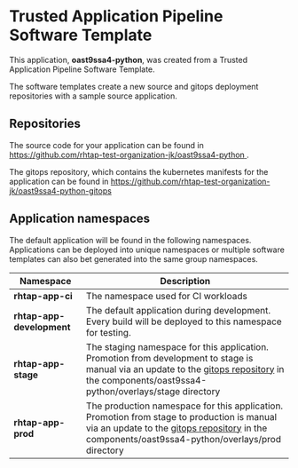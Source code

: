 # Trusted Application Pipeline Software Template

This application, **oast9ssa4-python**, was created from a Trusted Application Pipeline Software Template.

The software templates create a new source and gitops deployment repositories with a sample source application. 

## Repositories

The source code for your application can be found in [https://github.com/rhtap-test-organization-jk/oast9ssa4-python ](https://github.com/rhtap-test-organization-jk/oast9ssa4-python ).
 
The gitops repository, which contains the kubernetes manifests for the application can be found in 
[https://github.com/rhtap-test-organization-jk/oast9ssa4-python-gitops ](https://github.com/rhtap-test-organization-jk/oast9ssa4-python-gitops ) 

## Application namespaces 

The default application will be found in the following namespaces. Applications can be deployed into unique namespaces or multiple software templates can also bet generated into the same group namespaces.  

|  Namespace   |  Description   |  
| -------- | -------- |
| **rhtap-app-ci** | The namespace used for CI workloads |
| **rhtap-app-development** | The default application during development. Every build will be deployed to this namespace for testing. |
| **rhtap-app-stage** | The staging namespace for this application. Promotion from development to stage is manual via an update to the [gitops repository](https://github.com/rhtap-test-organization-jk/oast9ssa4-python-gitops ) in the components/oast9ssa4-python/overlays/stage directory |
| **rhtap-app-prod** | The production namespace for this application. Promotion from stage to production is manual via an update to the [gitops repository](https://github.com/rhtap-test-organization-jk/oast9ssa4-python-gitops ) in the components/oast9ssa4-python/overlays/prod directory |